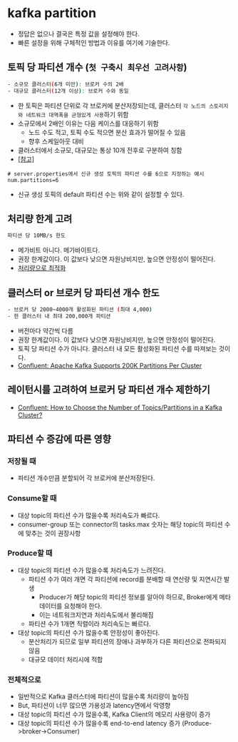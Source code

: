 # kafka partition

- 정답은 없으나 결국은 특정 값을 설정해야 한다.
- 빠른 설정을 위해 구체적인 방법과 이유를 여기에 기술한다.

## 토픽 당 파티션 개수 (`첫 구축시 최우선 고려사항`)

```sh
- 소규모 클러스터(6개 미만): 브로커 수의 2배
- 대규모 클러스터(12개 이상): 브로커 수와 동일
```

- 한 토픽은 파티션 단위로 각 브로커에 분산저장되는데, 클러스터 `각 노드의 스토리지와 네트워크 대역폭을 균형있게 사용`하기 위함
- 소규모에서 2배인 이유는 다음 케이스를 대응하기 위함
  - 노드 수도 적고, 토픽 수도 적으면 분산 효과가 떨어질 수 있음
  - 향후 스케일아웃 대비
- 클러스터에서 소규모, 대규모는 통상 10개 전후로 구분하여 칭함
- [[참고]](https://dev.to/jeden/notes-on-kafka-partition-count-and-replication-factor-5dck)

```server.properties
# server.properties에서 신규 생성 토픽의 파티션 수를 6으로 지정하는 예시
num.partitions=6
```

- 신규 생성 토픽의 default 파티션 수는 위와 같이 설정할 수 있다.

## 처리량 한계 고려

```sh
파티션 당 10MB/s 한도
```

- 메가비트 아니다. 메가바이트다.
- 권장 한계값이다. 이 값보다 낮으면 자원낭비지만, 높으면 안정성이 떨어진다.
- [처리량으로 최적화](https://dattell.com/data-architecture-blog/kafka-optimization-how-many-partitions-are-needed/)

## 클러스터 or 브로커 당 파티션 개수 한도

```sh
- 브로커 당 2000~4000개 활성화된 파티션 (최대 4,000)
- 한 클러스터 내 최대 200,000개 파티션
```

- 버전마다 약간씩 다름
- 권장 한계값이다. 이 값보다 낮으면 자원낭비지만, 높으면 안정성이 떨어진다.
- 토픽 당 파티션 수가 아니다. 클러스터 내 모든 활성화된 파티션 수를 따져보는 것이다.
- [Confluent: Apache Kafka Supports 200K Partitions Per Cluster](https://www.confluent.io/blog/apache-kafka-supports-200k-partitions-per-cluster/)

## 레이턴시를 고려하여 브로커 당 파티션 개수 제한하기

- [Confluent: How to Choose the Number of Topics/Partitions in a Kafka Cluster?](https://www.confluent.io/blog/how-choose-number-topics-partitions-kafka-cluster/)

## 파티션 수 증감에 따른 영향

### 저장될 때

- 파티션 개수만큼 분할되어 각 브로커에 분산저장된다.

### Consume할 때

- 대상 topic의 파티션 수가 많을수록 처리속도가 빠르다.
- consumer-group 또는 connector의 tasks.max 숫자는 해당 topic의 파티션 수에 맞추는 것이 권장사항

### Produce할 때

- 대상 topic의 파티션 수가 많을수록 처리속도가 느려진다.
  - 파티션 수가 여러 개면 각 파티션에 record를 분배할 때 연산량 및 지연시간 발생
    - Producer가 해당 topic의 파티션 정보를 알아야 하므로, Broker에게 메타데이터를 요청해야 한다.
    - 이는 네트워크지연과 처리속도에서 불리해짐
  - 파티션 수가 1개면 직렬이라 처리속도는 빠르다.
- 대상 topic의 파티션 수가 많을수록 안정성이 좋아진다.
  - 분산처리가 되므로 일부 파티션의 장애나 과부하가 다른 파티션으로 전파되지 않음
  - 대규모 데이터 처리시에 적합

### 전체적으로

- 일반적으로 Kafka 클러스터에 파티션이 많을수록 처리량이 높아짐
- But, 파티션이 너무 많으면 가용성과 latency면에서 악영향
- 대상 topic의 파티션 수가 많을수록, Kafka Client의 메모리 사용량이 증가
- 대상 topic의 파티션 수가 많을수록 end-to-end latency 증가 (Produce->broker->Consumer)
